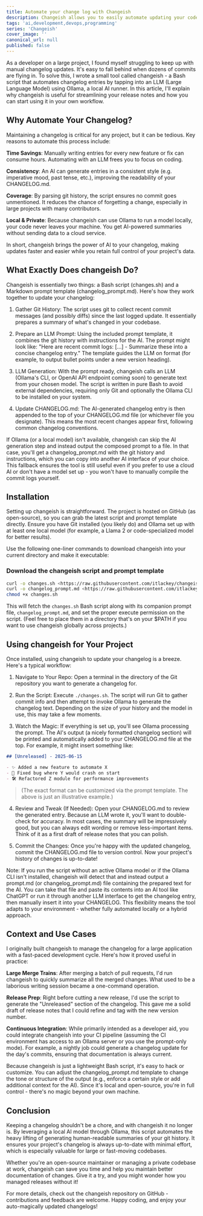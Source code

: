 ```yaml
---
title: Automate your change log with Changeish
description: Changeish allows you to easily automate updating your code's change log.
tags: 'ai,development,devops,programming'
series: 'Changeish'
cover_image: ''
canonical_url: null
published: false
---
```


As a developer on a large project, I found myself struggling to keep up with manual changelog updates. It's easy to fall behind when dozens of commits are flying in. To solve this, I wrote a small tool called changeish - a Bash script that automates changelog entries by tapping into an LLM (Large Language Model) using Ollama, a local AI runner. In this article, I'll explain why changeish is useful for streamlining your release notes and how you can start using it in your own workflow.

## Why Automate Your Changelog?

Maintaining a changelog is critical for any project, but it can be tedious. Key reasons to automate this process include:

**Time Savings**: Manually writing entries for every new feature or fix can consume hours. Automating with an LLM frees you to focus on coding.

**Consistency**: An AI can generate entries in a consistent style (e.g. imperative mood, past tense, etc.), improving the readability of your CHANGELOG.md.

**Coverage**: By parsing git history, the script ensures no commit goes unmentioned. It reduces the chance of forgetting a change, especially in large projects with many contributors.

**Local & Private**: Because changeish can use Ollama to run a model locally, your code never leaves your machine. You get AI-powered summaries without sending data to a cloud service.

In short, changeish brings the power of AI to your changelog, making updates faster and easier while you retain full control of your project's data.

## What Exactly Does changeish Do?

Changeish is essentially two things: a Bash script (changes.sh) and a Markdown prompt template (changelog_prompt.md). Here's how they work together to update your changelog:

1. Gather Git History: The script uses git to collect recent commit messages (and possibly diffs) since the last logged update. It essentially prepares a summary of what's changed in your codebase.

2. Prepare an LLM Prompt: Using the included prompt template, it combines the git history with instructions for the AI. The prompt might look like: "Here are recent commit logs: [...] - Summarize these into a concise changelog entry." The template guides the LLM on format (for example, to output bullet points under a new version heading).

3. LLM Generation: With the prompt ready, changeish calls an LLM (Ollama's CLI, or OpenAI API endpoint coming soon) to generate text from your chosen model. The script is written in pure Bash to avoid external dependencies, requiring only Git and optionally the Ollama CLI to be installed on your system.

4. Update CHANGELOG.md: The AI-generated changelog entry is then appended to the top of your CHANGELOG.md file (or whichever file you designate). This means the most recent changes appear first, following common changelog conventions.

If Ollama (or a local model) isn't available, changeish can skip the AI generation step and instead output the composed prompt to a file. In that case, you'll get a changelog_prompt.md with the git history and instructions, which you can copy into another AI interface of your choice. This fallback ensures the tool is still useful even if you prefer to use a cloud AI or don't have a model set up - you won't have to manually compile the commit logs yourself.

## Installation

Setting up changeish is straightforward. The project is hosted on GitHub (as open-source), so you can grab the latest script and prompt template directly. Ensure you have Git installed (you likely do) and Ollama set up with at least one local model (for example, a Llama 2 or code-specialized model for better results).

Use the following one-liner commands to download changeish into your current directory and make it executable:

### Download the changeish script and prompt template

```bash
curl -o changes.sh <https://raw.githubusercontent.com/itlackey/changeish/main/changes.sh>
curl -o changelog_prompt.md <https://raw.githubusercontent.com/itlackey/changeish/main/changelog_prompt.md>
chmod +x changes.sh
```

This will fetch the `changes.sh` Bash script along with its companion prompt file, `changelog_prompt.md`, and set the proper execute permission on the script. (Feel free to place them in a directory that's on your $PATH if you want to use changeish globally across projects.)

## Using changeish for Your Project

Once installed, using changeish to update your changelog is a breeze. Here's a typical workflow:

1. Navigate to Your Repo: Open a terminal in the directory of the Git repository you want to generate a changelog for.

2. Run the Script: Execute `./changes.sh`. The script will run Git to gather commit info and then attempt to invoke Ollama to generate the changelog text. Depending on the size of your history and the model in use, this may take a few moments.

3. Watch the Magic: If everything is set up, you'll see Ollama processing the prompt. The AI's output (a nicely formatted changelog section) will be printed and automatically added to your CHANGELOG.md file at the top. For example, it might insert something like:

```markdown
## [Unreleased] - 2025-06-15

- ✨ Added a new feature to automate X
- 🐛 Fixed bug where Y would crash on start
- 🛠 Refactored Z module for performance improvements
```

> (The exact format can be customized via the prompt template. The above is just an illustrative example.)

4. Review and Tweak (If Needed): Open your CHANGELOG.md to review the generated entry. Because an LLM wrote it, you'll want to double-check for accuracy. In most cases, the summary will be impressively good, but you can always edit wording or remove less-important items. Think of it as a first draft of release notes that you can polish.

5. Commit the Changes: Once you're happy with the updated changelog, commit the CHANGELOG.md file to version control. Now your project's history of changes is up-to-date!

Note: If you run the script without an active Ollama model or if the Ollama CLI isn't installed, changeish will detect that and instead output a prompt.md (or changelog_prompt.md) file containing the prepared text for the AI. You can take that file and paste its contents into an AI tool like ChatGPT or run it through another LLM interface to get the changelog entry, then manually insert it into your CHANGELOG. This flexibility means the tool adapts to your environment - whether fully automated locally or a hybrid approach.

## Context and Use Cases

I originally built changeish to manage the changelog for a large application with a fast-paced development cycle. Here's how it proved useful in practice:

**Large Merge Trains**: After merging a batch of pull requests, I'd run changeish to quickly summarize all the merged changes. What used to be a laborious writing session became a one-command operation.

**Release Prep**: Right before cutting a new release, I'd use the script to generate the "Unreleased" section of the changelog. This gave me a solid draft of release notes that I could refine and tag with the new version number.

**Continuous Integration**: While primarily intended as a developer aid, you could integrate changeish into your CI pipeline (assuming the CI environment has access to an Ollama server or you use the prompt-only mode). For example, a nightly job could generate a changelog update for the day's commits, ensuring that documentation is always current.

Because changeish is just a lightweight Bash script, it's easy to hack or customize. You can adjust the changelog_prompt.md template to change the tone or structure of the output (e.g., enforce a certain style or add additional context for the AI). Since it's local and open-source, you're in full control - there's no magic beyond your own machine.

## Conclusion

Keeping a changelog shouldn't be a chore, and with changeish it no longer is. By leveraging a local AI model through Ollama, this script automates the heavy lifting of generating human-readable summaries of your git history. It ensures your project's changelog is always up-to-date with minimal effort, which is especially valuable for large or fast-moving codebases.

Whether you're an open-source maintainer or managing a private codebase at work, changeish can save you time and help you maintain better documentation of changes. Give it a try, and you might wonder how you managed releases without it!

For more details, check out the changeish repository on GitHub - contributions and feedback are welcome. Happy coding, and enjoy your auto-magically updated changelogs!

